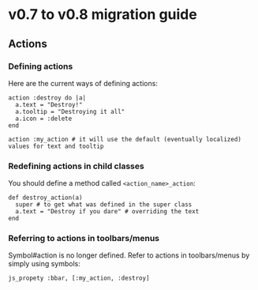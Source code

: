 # v0.7 to v0.8 migration guide

## Actions

### Defining actions

Here are the current ways of defining actions:

    action :destroy do |a|
      a.text = "Destroy!"
      a.tooltip = "Destroying it all"
      a.icon = :delete
    end

    action :my_action # it will use the default (eventually localized) values for text and tooltip

### Redefining actions in child classes

You should define a method called `<action_name>_action`:

    def destroy_action(a)
      super # to get what was defined in the super class
      a.text = "Destroy if you dare" # overriding the text
    end

### Referring to actions in toolbars/menus

Symbol#action is no longer defined. Refer to actions in toolbars/menus by simply using symbols:

    js_propety :bbar, [:my_action, :destroy]
